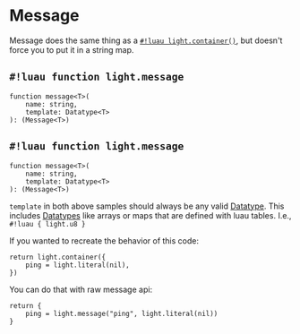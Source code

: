 # Message

Message does the same thing as a [`#!luau light.container()`](./container.md), but doesn't force you to put it in a
string map.

## `#!luau function light.message`

```luau title='<!-- client --> <!-- shared --> <!-- sync --> <!-- async -->'
function message<T>(
    name: string,
    template: Datatype<T>
): (Message<T>)
```

## `#!luau function light.message`

```luau title='<!-- server --> <!-- sync -->'
function message<T>(
    name: string,
    template: Datatype<T>
): (Message<T>)
```

`template` in both above samples should always be any valid [Datatype](../../../constants/datatypes/index.md).
This includes [Datatypes](../../../constants/datatypes/index.md) like arrays or maps that are defined with luau tables.
I.e., `#!luau { light.u8 }`

If you wanted to recreate the behavior of this code:

```luau
return light.container({
    ping = light.literal(nil),
})
```

You can do that with raw message api:

```luau
return {
    ping = light.message("ping", light.literal(nil))
}
```

